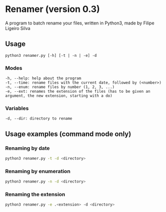 # Renamer (version 0.3)

A program to batch rename your files, written in Python3, made by Filipe Ligeiro Silva

## Usage

```text
python3 renamer.py [-h] [-t | -n | -e] -d
```

### Modes

```text
-h, --help: help about the program
-t, --time: rename files with the current date, followed by (<number>)
-n, --enum: rename files by number (1, 2, 3, ...)
-e, --ext: renames the extension of the files (has to be given an argument, the new extension, starting with a do)
```

### Variables

```text
-d, --dir: directory to rename
```

## Usage examples (command mode only)

### Renaming by date

```bash
python3 renamer.py -t -d <directory>
```

### Renaming by enumeration

```bash
python3 renamer.py -n -d <directory>
```

### Renaming the extension

```bash
python3 renamer.py -e .<extension> -d <directory>
```
